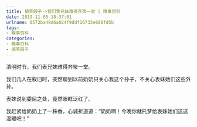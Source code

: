 ```yaml
---
title: 搞笑段子->我们表兄妹难得齐聚一堂 | 糗事百科
date: 2019-11-05 18:37:01
urlname: 0572ba49d6a024f9ddf16733e680fd5b
tags: 
- 糗事百科
categories:
- 糗事百科
- 搞笑段子
---
```

清明时节，我们表兄妹难得齐聚一堂。

我们几人在叙旧时，突然聊到以前奶奶只关心我这个孙子，不关心表妹她们这些外孙。

表妹说到委屈之处，竟然眼眶泛红了。

我赶紧给奶奶上了一株香，心诚祈道道：“奶奶啊！今晚你就托梦给表妹她们送送温暖吧！”


